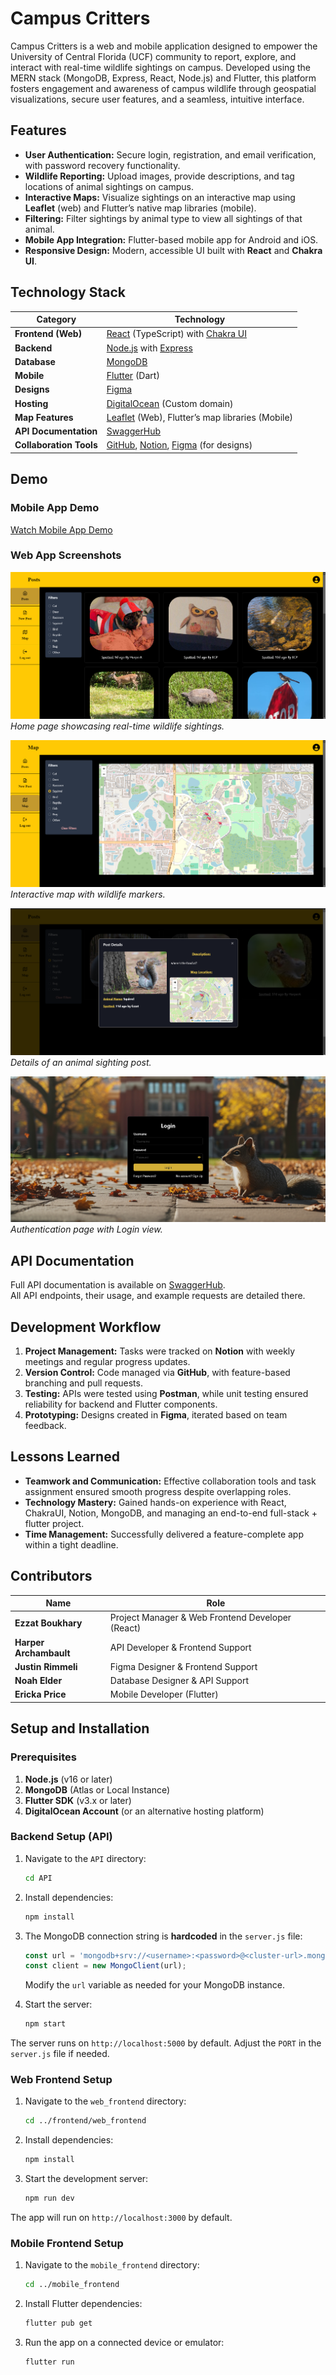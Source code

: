 # **Campus Critters**

Campus Critters is a web and mobile application designed to empower the University of Central Florida (UCF) community to report, explore, and interact with real-time wildlife sightings on campus. Developed using the MERN stack (MongoDB, Express, React, Node.js) and Flutter, this platform fosters engagement and awareness of campus wildlife through geospatial visualizations, secure user features, and a seamless, intuitive interface.


## **Features**

- **User Authentication:** Secure login, registration, and email verification, with password recovery functionality.
- **Wildlife Reporting:** Upload images, provide descriptions, and tag locations of animal sightings on campus.
- **Interactive Maps:** Visualize sightings on an interactive map using **Leaflet** (web) and Flutter’s native map libraries (mobile).
- **Filtering:** Filter sightings by animal type to view all sightings of that animal.
- **Mobile App Integration:** Flutter-based mobile app for Android and iOS.
- **Responsive Design:** Modern, accessible UI built with **React** and **Chakra UI**.


## **Technology Stack**

| **Category**          | **Technology**                                                                                  |
|------------------------|-----------------------------------------------------------------------------------------------|
| **Frontend (Web)**     | [React](https://reactjs.org/) (TypeScript) with [Chakra UI](https://chakra-ui.com/)            |
| **Backend**            | [Node.js](https://nodejs.org/) with [Express](https://expressjs.com/)                         |
| **Database**           | [MongoDB](https://www.mongodb.com/)         |
| **Mobile**             | [Flutter](https://flutter.dev/) (Dart)                                                        |
| **Designs**  | [Figma](https://www.figma.com/)                  |
| **Hosting**            | [DigitalOcean](https://www.digitalocean.com/) (Custom domain)                                 |
| **Map Features**| [Leaflet](https://leafletjs.com/) (Web), Flutter’s map libraries (Mobile)                     |
| **API Documentation**  | [SwaggerHub](https://app.swaggerhub.com/apis/HA149538_1/AnimalTracker/1.0.0)                  |
| **Collaboration Tools**| [GitHub](https://github.com/), [Notion](https://www.notion.so/), [Figma](https://www.figma.com/) (for designs) |

## **Demo**

### **Mobile App Demo**
[Watch Mobile App Demo](https://vimeo.com/1031370989?share=copy)

### **Web App Screenshots**
![Web App Home](web_app_home.png)
*Home page showcasing real-time wildlife sightings.*

![Web App Map View](web_app_map.png)
*Interactive map with wildlife markers.*

![Web App Post Details View](web_app_post.png)
*Details of an animal sighting post.*

![Web App Auth View](web_app_auth.png)
*Authentication page with Login view.*

## **API Documentation**

Full API documentation is available on [SwaggerHub](https://app.swaggerhub.com/apis/HA149538_1/AnimalTracker/1.0.0).  
All API endpoints, their usage, and example requests are detailed there.


## **Development Workflow**

1. **Project Management:** Tasks were tracked on **Notion** with weekly meetings and regular progress updates.
2. **Version Control:** Code managed via **GitHub**, with feature-based branching and pull requests.
3. **Testing:** APIs were tested using **Postman**, while unit testing ensured reliability for backend and Flutter components.
4. **Prototyping:** Designs created in **Figma**, iterated based on team feedback.


## **Lessons Learned**

- **Teamwork and Communication:** Effective collaboration tools and task assignment ensured smooth progress despite overlapping roles.
- **Technology Mastery:** Gained hands-on experience with React, ChakraUI, Notion, MongoDB, and managing an end-to-end full-stack + flutter project.
- **Time Management:** Successfully delivered a feature-complete app within a tight deadline.


## **Contributors**

| Name                | Role                                              |
|---------------------|---------------------------------------------------|
| **Ezzat Boukhary**  | Project Manager & Web Frontend Developer (React)  |
| **Harper Archambault** | API Developer & Frontend Support                |
| **Justin Rimmeli**  | Figma Designer & Frontend Support                 |
| **Noah Elder**      | Database Designer & API Support                   |
| **Ericka Price**    | Mobile Developer (Flutter)                        |


## **Setup and Installation**

### Prerequisites

1. **Node.js** (v16 or later)
2. **MongoDB** (Atlas or Local Instance)
3. **Flutter SDK** (v3.x or later)
4. **DigitalOcean Account** (or an alternative hosting platform)


### Backend Setup (API)

1. Navigate to the `API` directory:
   ```bash
   cd API
   ```

2. Install dependencies:
   ```bash
   npm install
   ```

3. The MongoDB connection string is **hardcoded** in the `server.js` file:
   ```javascript
   const url = 'mongodb+srv://<username>:<password>@<cluster-url>.mongodb.net/<dbname>?retryWrites=true&w=majority';
   const client = new MongoClient(url);
   ```

   Modify the `url` variable as needed for your MongoDB instance.

4. Start the server:
   ```bash
   npm start
   ```

The server runs on `http://localhost:5000` by default. Adjust the `PORT` in the `server.js` file if needed.


### Web Frontend Setup

1. Navigate to the `web_frontend` directory:
   ```bash
   cd ../frontend/web_frontend
   ```

2. Install dependencies:
   ```bash
   npm install
   ```

3. Start the development server:
   ```bash
   npm run dev
   ```

The app will run on `http://localhost:3000` by default.


### Mobile Frontend Setup

1. Navigate to the `mobile_frontend` directory:
   ```bash
   cd ../mobile_frontend
   ```

2. Install Flutter dependencies:
   ```bash
   flutter pub get
   ```

3. Run the app on a connected device or emulator:
   ```bash
   flutter run
   ```
